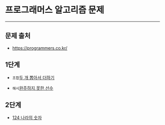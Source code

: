 # 프로그래머스 알고리즘 문제

---

## 문제 출처

- https://programmers.co.kr/

## 1단계

- `조합`[두 개 뽑아서 더하기](https://github.com/silverflow/algorithm_study/blob/main/programmers/level1/%EB%91%90%20%EA%B0%9C%20%EB%BD%91%EC%95%84%EC%84%9C%20%EB%8D%94%ED%95%98%EA%B8%B0.ipynb)

- `해시`[완주하지 못한 선수](https://github.com/silverflow/algorithm_study/blob/main/programmers/level1/%EC%99%84%EC%A3%BC%ED%95%98%EC%A7%80%20%EB%AA%BB%ED%95%9C%20%EC%84%A0%EC%88%98.ipynb)

## 2단계

- [124 나라의 숫자]()
